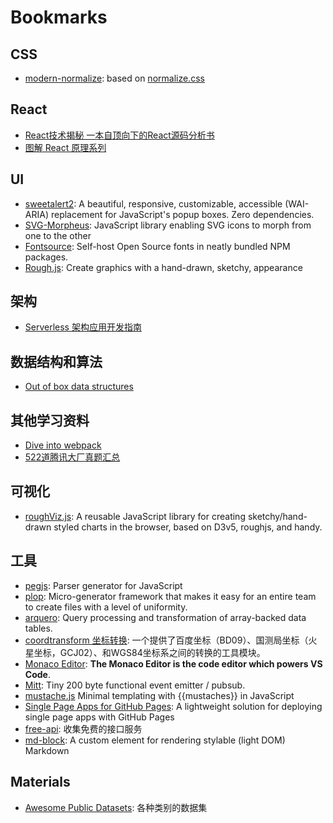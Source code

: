 # Bookmarks

## CSS

- [modern-normalize](https://github.com/sindresorhus/modern-normalize): based on [normalize.css](https://github.com/necolas/normalize.css)

## React

- [React技术揭秘 一本自顶向下的React源码分析书](https://github.com/BetaSu/just-react)
- [图解 React 原理系列](https://github.com/7kms/react-illustration-series)

## UI

- [sweetalert2](https://github.com/sweetalert2/sweetalert2): A beautiful, responsive, customizable, accessible (WAI-ARIA) replacement for JavaScript's popup boxes. Zero dependencies.
- [SVG-Morpheus](https://github.com/alexk111/SVG-Morpheus): JavaScript library enabling SVG icons to morph from one to the other
- [Fontsource](https://fontsource.org/fonts): Self-host Open Source fonts in neatly bundled NPM packages.
- [Rough.js](https://github.com/rough-stuff/rough):  Create graphics with a hand-drawn, sketchy, appearance

## 架构

- [Serverless 架构应用开发指南](https://github.com/phodal/serverless)


## 数据结构和算法

- [Out of box data structures](https://github.com/datastructures-js)

## 其他学习资料

- [Dive into webpack](https://github.com/gwuhaolin/dive-into-webpack)
- [522道腾讯大厂真题汇总](https://github.com/Chocolate1999/Front-end-learning-to-organize-notes/issues)

## 可视化

- [roughViz.js](https://github.com/jwilber/roughViz): A reusable JavaScript library for creating sketchy/hand-drawn styled charts in the browser, based on D3v5, roughjs, and handy.

## 工具

- [pegjs](https://github.com/pegjs/pegjs): Parser generator for JavaScript
- [plop](https://github.com/plopjs/plop): Micro-generator framework that makes it easy for an entire team to create files with a level of uniformity.
- [arquero](https://github.com/uwdata/arquero): Query processing and transformation of array-backed data tables.
- [coordtransform 坐标转换](https://github.com/wandergis/coordtransform): 一个提供了百度坐标（BD09）、国测局坐标（火星坐标，GCJ02）、和WGS84坐标系之间的转换的工具模块。
- [Monaco Editor](https://github.com/microsoft/monaco-editor):  **The Monaco Editor is the code editor which powers VS Code**.
- [Mitt](https://github.com/developit/mitt): Tiny 200 byte functional event emitter / pubsub.
- [mustache.js](https://github.com/janl/mustache.js) Minimal templating with {{mustaches}} in JavaScript
- [Single Page Apps for GitHub Pages](https://github.com/rafgraph/spa-github-pages):  A lightweight solution for deploying single page apps with GitHub Pages
- [free-api](https://github.com/fangzesheng/free-api): 收集免费的接口服务
- [md-block](https://github.com/LeaVerou/md-block): A custom element for rendering stylable (light DOM) Markdown

## Materials

- [Awesome Public Datasets](https://github.com/awesomedata/awesome-public-datasets): 各种类别的数据集



